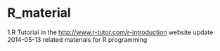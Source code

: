 R_material
==========

1.R Tutorial in the http://www.r-tutor.com/r-introduction website
 update 2014-05-13
related materials for R programming
